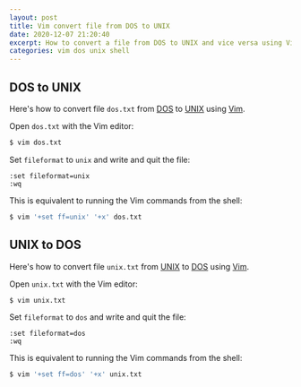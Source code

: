 ```yaml
---
layout: post
title: Vim convert file from DOS to UNIX
date: 2020-12-07 21:20:40
excerpt: How to convert a file from DOS to UNIX and vice versa using Vim.
categories: vim dos unix shell
---
```


## DOS to UNIX

Here's how to convert file `dos.txt` from [DOS](https://en.wikipedia.org/wiki/DOS) to [UNIX](https://en.wikipedia.org/wiki/Unix) using [Vim](https://www.vim.org/).

Open `dos.txt` with the Vim editor:

```sh
$ vim dos.txt
```

Set `fileformat` to `unix` and write and quit the file:

```vim
:set fileformat=unix
:wq
```

This is equivalent to running the Vim commands from the shell:

```sh
$ vim '+set ff=unix' '+x' dos.txt
```

## UNIX to DOS

Here's how to convert file `unix.txt` from [UNIX](https://en.wikipedia.org/wiki/Unix) to [DOS](https://en.wikipedia.org/wiki/DOS) using [Vim](https://www.vim.org/).

Open `unix.txt` with the Vim editor:

```sh
$ vim unix.txt
```

Set `fileformat` to `dos` and write and quit the file:

```vim
:set fileformat=dos
:wq
```

This is equivalent to running the Vim commands from the shell:

```sh
$ vim '+set ff=dos' '+x' unix.txt
```
